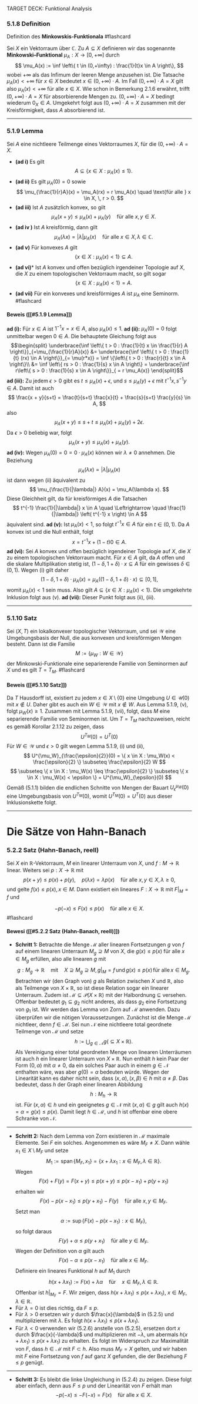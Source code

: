 TARGET DECK: Funktional Analysis

### 5.1.8 Definition
Definition des **Minkowskis-Funktionala** #flashcard 

Sei $X$ ein Vektorraum über $\mathbb{C}$. Zu $A \subseteq X$ definieren wir das sogenannte **Minkowski–Funktional** $\mu_A : X \to [0,+\infty]$ durch
$$
\mu_A(x) := \inf \left\{ t \in (0,+\infty) : \frac{1}{t}x \in A \right\},
$$
wobei $+\infty$ als das Infimum der leeren Menge anzusehen ist.
Die Tatsache $\mu_A(x) < +\infty$ für $x \in X$ bedeutet $x \in (0,+\infty) \cdot A$. Im Fall $(0,+\infty) \cdot A = X$ gilt also $\mu_A(x) < +\infty$ für alle $x \in X$. Wie schon in Bemerkung 2.1.6 erwähnt, trifft $(0,+\infty)\cdot A = X$ für absorbierende Mengen zu. $(0,+\infty)\cdot A = X$ bedingt wiederum $0_X \in A$. Umgekehrt folgt aus $(0,+\infty) \cdot A = X$ zusammen mit der Kreisförmigkeit, dass $A$ absorbierend ist.
<!--ID: 1744107485791-->

---
### 5.1.9 Lemma
Sei $A$ eine nichtleere Teilmenge eines Vektorraumes $X$, für die $(0, +\infty) \cdot A = X$.
- **(ad i)** Es gilt
   $$
   A \subseteq \{x \in X : \mu_A(x) \leq 1\}.
   $$
- **(ad ii)** Es gilt $\mu_A(0) = 0$ sowie
   $$
   \mu_{\frac{1}{r}A}(x) = \mu_A(rx) = r \mu_A(x) \quad \text{für alle } x \in X, \, r > 0.
   $$
- **(ad iii)** Ist $A$ zusätzlich konvex, so gilt
   $$
   \mu_A(x + y) \leq \mu_A(x) + \mu_A(y) \quad \text{für alle } x, y \in X.
   $$
- **(ad iv )** Ist $A$ kreisförmig, dann gilt
   $$
   \mu_A(\lambda x) = |\lambda| \mu_A(x) \quad \text{für alle } x \in X, \, \lambda \in \mathbb{C}.
   $$
- **(ad v)** Für konvexes $A$ gilt
   $$
   \{x \in X : \mu_A(x) < 1\} \subseteq A.
   $$
- **(ad vi)*** Ist $A$ konvex und offen bezüglich irgendeiner Topologie auf $X$, die $X$ zu einem topologischen Vektorraum macht, so gilt sogar
   $$
   \{x \in X : \mu_A(x) < 1\} = A.
   $$
 - **(ad vii)** Für ein konvexes und kreisförmiges $A$ ist $\mu_A$ eine Seminorm. #flashcard 

#### Beweis ([[#5.1.9 Lemma]])
**ad (i):** Für $x \in A$ ist $1^{-1} x = x \in A$, also $\mu_A(x) \leq 1$.
**ad (ii):** $\mu_A(0) = 0$ folgt unmittelbar wegen $0 \in A$. Die behauptete Gleichung folgt aus
$$\begin{split}
\underbrace{\inf \left\{ t > 0 : \frac{1}{t} x \in \frac{1}{r} A \right\}}_{=\mu_{\frac{1}{r}A}(x)}
&= \underbrace{\inf \left\{ t > 0 : \frac{1}{t} (rx) \in A \right\}}_{= \mu(r*x)}
= \inf \{\left\{ t > 0 : \frac{r}{t} x \in A \right\}\\
&= \inf \left\{ rs > 0 : \frac{1}{s} x \in A \right\}
= \underbrace{\inf r\left\{ s > 0 : \frac{1}{s} x \in A \right\}}_{ = r \mu_A(x)}
\end{split}$$
**ad (iii):** Zu jedem $\epsilon > 0$ gibt es $t \leq \mu_A(x) + \epsilon$, und $s \leq \mu_A(y) + \epsilon$ mit $t^{-1}x, \, s^{-1}y \in A$. Damit ist auch
$$
\frac{x + y}{s+t} = \frac{t}{s+t} \frac{x}{t} + \frac{s}{s+t} \frac{y}{s} \in A,
$$
also
$$
\mu_A(x+y) \leq s+t \leq \mu_A(x) + \mu_A(y) + 2\epsilon.
$$
Da $\epsilon > 0$ beliebig war, folgt
$$
\mu_A(x+y) \leq \mu_A(x) + \mu_A(y).
$$
**ad (iv):** Wegen $\mu_A(0) = 0 = 0 \cdot \mu_A(x)$ können wir $\lambda \neq 0$ annehmen. Die Beziehung
$$
\mu_A(\lambda x) = |\lambda| \mu_A(x)
$$
ist dann wegen (ii) äquivalent zu
$$
\mu_{\frac{1}{|\lambda|} A}(x) = \mu_A(\lambda x).
$$
Diese Gleichheit gilt, da für kreisförmiges $A$ die Tatsachen
$$
t^{-1} \frac{1}{|\lambda|} x \in A \quad \Leftrightarrow \quad \frac{1}{|\lambda|} \left( t^{-1} x \right) \in A
$$
äquivalent sind.
**ad (v):** Ist $\mu_A(x) < 1$, so folgt $t^{-1}x \in A$ für ein $t \in (0,1)$. Da $A$ konvex ist und die Null enthält, folgt
$$
x = t^{-1}x + (1-t)0 \in A.
$$
**ad (vi):** Sei $A$ konvex und offen bezüglich irgendeiner Topologie auf $X$, die $X$ zu einem topologischen Vektorraum macht. Für $x \in A$ gilt, da $A$ offen und die skalare Multiplikation stetig ist, $(1 - \delta, 1 + \delta) \cdot x \subseteq A$ für ein gewisses $\delta \in (0,1)$. Wegen (i) gilt daher
$$
(1 - \delta, 1 + \delta) \cdot \mu_A(x) = \mu_A \left( (1 - \delta, 1 + \delta) \cdot x \right) \subseteq [0,1],
$$
womit $\mu_A(x) < 1$ sein muss. Also gilt $A \subseteq \{ x \in X : \mu_A(x) < 1\}$. Die umgekehrte Inklusion folgt aus (v).
**ad (vii):** Dieser Punkt folgt aus (ii), (iii).
<!--ID: 1744108891982-->

---
### 5.1.10 Satz
Sei $(X, T)$ ein lokalkonvexer topologischer Vektorraum, und sei $\mathcal{W}$ eine Umgebungsbasis der Null, die aus konvexen und kreisförmigen Mengen besteht. Dann ist die Familie
$$
M := \{ \mu_W : W \in \mathcal{W} \}
$$
der Minkowski-Funktionale eine separierende Familie von Seminormen auf $X$ und es gilt $T = T_M$. #flashcard 

#### Beweis ([[#5.1.10 Satz]])
Da $T$ Hausdorff ist, existiert zu jedem $x \in X \setminus \{0\}$ eine Umgebung $U \in \mathcal{U}(0)$ mit $x \notin U$. Daher gibt es auch ein $W \in \mathcal{W}$ mit $x \notin W$. Aus Lemma 5.1.9, (v), folgt $\mu_W(x) \geq 1$. Zusammen mit Lemma 5.1.9, (vii), folgt, dass $M$ eine separierende Familie von Seminormen ist.
Um $T = T_M$ nachzuweisen, reicht es gemäß Korollar 2.1.12 zu zeigen, dass
$$
U^{T_M}(0) = U^T(0)
$$
Für $W \in \mathcal{W}$ und $\epsilon > 0$ gilt wegen Lemma 5.1.9, (i) und (ii),
$$
U^{\mu_W}_{\frac{\epsilon}{2}}(0) = \{ x \in X : \mu_W(x) < \frac{\epsilon}{2} \} \subseteq \frac{\epsilon}{2} W
$$
$$
\subseteq \{ x \in X : \mu_W(x) \leq \frac{\epsilon}{2} \} \subseteq \{ x \in X : \mu_W(x) < \epsilon \} = U^{\mu_W}_{\epsilon}(0)
$$
Gemäß (5.1.1) bilden die endlichen Schnitte von Mengen der Bauart $U^{\mu_W}_{\epsilon}(0)$ eine Umgebungsbasis von $U^{T_M}(0)$, womit $U^{T_M}(0) = U^T(0)$ aus dieser Inklusionskette folgt.
<!--ID: 1744109030227-->

---
# Die Sätze von Hahn-Banach

### 5.2.2 Satz (Hahn-Banach, reell)
Sei $X$ ein $\mathbb{R}$-Vektorraum, $M$ ein linearer Unterraum von $X$, und $f : M \to \mathbb{R}$ linear. Weiters sei $p : X \to \mathbb{R}$ mit
$$
p(x+y) \leq p(x) + p(y), \quad p(\lambda x) = \lambda p(x) \quad \text{für alle } x, y \in X, \lambda \geq 0,
$$
und gelte $f(x) \leq p(x), \, x \in M$. Dann existiert ein lineares $F : X \to \mathbb{R}$ mit $F|_M = f$ und


$$-p(-x) \leq F(x) \leq p(x) \quad \text{für alle } x \in X.$$ #flashcard 

#### Bewesi ([[#5.2.2 Satz (Hahn-Banach, reell)]])
- **Schritt 1:** Betrachte die Menge $\mathcal{M}$ aller linearen Fortsetzungen $g$ von $f$ auf einem linearen Unterraum $M_g \supseteq M$ von $X$, die $g(x) \leq p(x)$ für alle $x \in M_g$ erfüllen, also alle linearen $g$ mit
$$
g: M_g \to \mathbb{R} \quad \text{mit} \quad X \supseteq M_g \supseteq M, \, g|_M = f \, \text{und} \, g(x) \leq p(x) \, \text{für alle} \, x \in M_g.
$$
Betrachten wir (den Graph von) $g$ als Relation zwischen $X$ und $\mathbb{R}$, also als Teilmenge von $X \times \mathbb{R}$, so ist diese Relation sogar ein linearer Unterraum. Zudem ist $\mathcal{M} \subseteq \mathcal{P}(X \times \mathbb{R})$ mit der Halbordnung $\subseteq$ versehen.
Offenbar bedeutet $g_1 \subseteq g_2$ nicht anderes, als dass $g_2$ eine Fortsetzung von $g_1$ ist. 
Wir werden das Lemma von Zorn auf $\mathcal{M}$ anwenden. Dazu überprüfen wir die nötigen Voraussetzungen. Zunächst ist die Menge $\mathcal{M}$ nichtleer, denn $f \in \mathcal{M}$.
Sei nun $\mathcal{N}$ eine nichtleere total geordnete Teilmenge von $\mathcal{M}$ und setze
$$
h := \bigcup_{g \in \mathcal{N}} g (\subseteq X \times \mathbb{R}).
$$
Als Vereinigung einer total geordneten Menge von linearen Unterräumen ist auch $h$ ein linearer Unterraum von $X \times \mathbb{R}$. 
Nun enthält $h$ kein Paar der Form $(0, \alpha)$ mit $\alpha \neq 0$, da ein solches Paar auch in einem $g \in \mathcal{N}$ enthalten wäre, was aber $g(0) = \alpha$ bedeuten würde. 
Wegen der Linearität kann es daher nicht sein, dass $(x, \alpha), (x, \beta) \in h$ mit $\alpha \neq \beta$. Das bedeutet, dass $h$ der Graph einer linearen Abbildung
$$
h: M_h \to \mathbb{R}
$$
ist. Für $(x, \alpha) \in h$ und ein geeignetes $g \in \mathcal{N}$ mit $(x, \alpha) \in g$ gilt auch $h(x) = \alpha = g(x) \leq p(x)$. Damit liegt $h \in \mathcal{M}$, und $h$ ist offenbar eine obere Schranke von $\mathcal{N}$.
<!--ID: 1744110868434-->


---
- **Schritt 2:** Nach dem Lemma von Zorn existieren in $\mathcal{M}$ maximale Elemente. Sei $F$ ein solches. Angenommen es wäre $M_F \neq X$. Dann wähle $x_1 \in X \setminus M_F$ und setze
$$
M_1 := \operatorname{span} \{M_F, x_1\} = \{x + \lambda x_1 : x \in M_F, \lambda \in \mathbb{R}\}.
$$
Wegen
$$
F(x) + F(y) = F(x+y) \leq p(x+y) \leq p(x - x_1) + p(y + x_1)
$$
erhalten wir
$$
F(x) - p(x - x_1) \leq p(y + x_1) - F(y) \quad \text{für alle } x, y \in M_F.
$$
Setzt man
$$
\alpha := \sup \{F(x) - p(x - x_1) : x \in M_F\},
$$
so folgt daraus
$$
F(y) + \alpha \leq p(y + x_1) \quad \text{für alle } y \in M_F.
$$
Wegen der Definition von $\alpha$ gilt auch
$$
F(x) - \alpha \leq p(x - x_1) \quad \text{für alle } x \in M_F.
$$
Definiere ein lineares Funktional $h$ auf $M_1$ durch
$$
h(x + \lambda x_1) := F(x) + \lambda \alpha \quad \text{für} \quad x \in M_F, \, \lambda \in \mathbb{R}.
$$
Offenbar ist $h|_{M_F} = F$. Wir zeigen, dass $h(x + \lambda x_1) \leq p(x + \lambda x_1)$, $x \in M_F$, $\lambda \in \mathbb{R}$.
- Für $\lambda = 0$ ist dies richtig, da $F \leq p$.
- Für $\lambda > 0$ ersetzen wir $y$ durch $\frac{x}{\lambda}$ in $(5.2.5)$ und multiplizieren mit $\lambda$. Es folgt $h(x + \lambda x_1) \leq p(x + \lambda x_1)$.
- Für $\lambda < 0$ verwenden wir $(5.2.6)$ anstelle von $(5.2.5)$, ersetzen dort $x$ durch $\frac{x}{-\lambda}$ und multiplizieren mit $-\lambda$, um abermals $h(x + \lambda x_1) \leq p(x + \lambda x_1)$ zu erhalten.
Es folgt im Widerspruch zur Maximalität von $F$, dass $h \in \mathcal{M}$ mit $F \subset h$. Also muss $M_F = X$ gelten, und wir haben mit $F$ eine Fortsetzung von $f$ auf ganz $X$ gefunden, die der Beziehung $F \leq p$ genügt.

---
- **Schritt 3:** Es bleibt die linke Ungleichung in $(5.2.4)$ zu zeigen. Diese folgt aber einfach, denn aus $F \leq p$ und der Linearität von $F$ erhält man
$$
-p(-x) \leq -F(-x) = F(x) \quad \text{für alle } x \in X.
$$
<!--ID: 1744109647534-->
